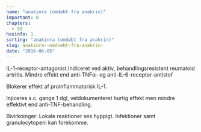 ```yaml
---
name: "anakinra (omdøbt fra anakrin)"
important: 0
chapters:
  - 50
hasinfo: 1
sorting: "anakinra (omdøbt fra anakrin)"
slug: anakinra--omdoebt-fra-anakrin-
date: "2016-06-05"
---
```


IL-1-receptor-antagonist.Indiceret ved aktiv, behandlingsresistent reumatoid
artritis. Mindre effekt end anti-TNFα- og anti-IL-6-receptor-antistof

Blokerer effekt af proinflammatorisk IL-1.

Injiceres s.c. gange 1 dgl, veldokumenteret hurtig effekt men mindre effektivt
end anti-TNF-behandling.

Bivirkninger: Lokale reaktioner ses hyppigt. Infektioner samt granulocytopeni
kan forekomme.
